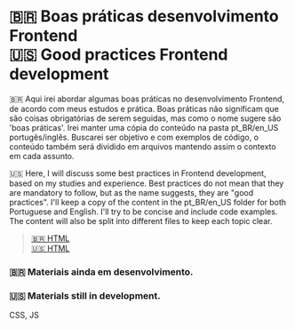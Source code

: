 # 🇧🇷 Boas práticas desenvolvimento Frontend <br> 🇺🇸 Good practices Frontend development
🇧🇷 Aqui irei abordar algumas boas práticas no desenvolvimento Frontend, de acordo com meus estudos e prática. Boas práticas não significam que são coisas obrigatórias de serem seguidas, mas como o nome sugere são 'boas práticas'. Irei manter uma cópia do conteúdo na pasta pt_BR/en_US portugês/inglês.
Buscarei ser objetivo e com exemplos de código, o conteúdo também será dividido em arquivos mantendo assim o contexto em cada assunto.

🇺🇸 Here, I will discuss some best practices in Frontend development, based on my studies and experience. Best practices do not mean that they are mandatory to follow, but as the name suggests, they are "good practices". I'll keep a copy of the content in the pt_BR/en_US folder for both Portuguese and English. I'll try to be concise and include code examples. The content will also be split into different files to keep each topic clear. 


  > [🇧🇷 HTML](pt_BR/HTML/main.md) <br>
    [🇺🇸 HTML](en_US/HTML/main.md)


### 🇧🇷 Materiais ainda em desenvolvimento.
### 🇺🇸 Materials still in development.
CSS, JS
